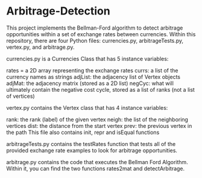 # Arbitrage-Detection

This project implements the Bellman-Ford algorithm to detect arbitrage opportunities within a set of exchange rates between currencies. Within this repository, there are four Python files: currencies.py, arbitrageTests.py, vertex.py, and arbitrage.py.


currencies.py is a Currencies Class that has 5 instance variables:

rates = a 2D array representing the exchange rates
currs: a list of the currency names as strings
adjList: the adjacency list of Vertex objects
adjMat: the adjacency matrix (stored as a 2D list)
negCyc: what will ultimately contain the negative cost cycle, stored as a list of ranks (not a list of vertices)


vertex.py contains the Vertex class that has 4 instance variables:

rank: the rank (label) of the given vertex
neigh: the list of the neighboring vertices
dist: the distance from the start vertex
prev: the previous vertex in the path
This file also contains init, repr and isEqual functions


arbitrageTests.py contains the testRates function that tests all of the provided exchange rate examples to look for arbitrage opportunities.


arbitrage.py contains the code that executes the Bellman Ford Algorithm. Within it, you can find the two functions rates2mat and detectArbitrage.
